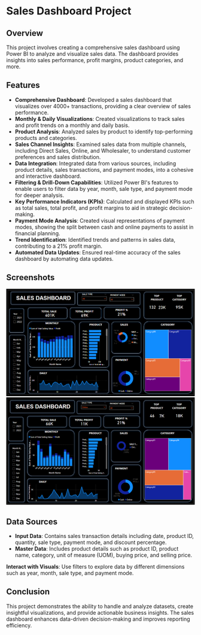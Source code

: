 # Sales Dashboard Project

## Overview

This project involves creating a comprehensive sales dashboard using Power BI to analyze and visualize sales data. The dashboard provides insights into sales performance, profit margins, product categories, and more.

## Features

- **Comprehensive Dashboard**: Developed a sales dashboard that visualizes over 4000+ transactions, providing a clear overview of sales performance.
- **Monthly & Daily Visualizations**: Created visualizations to track sales and profit trends on a monthly and daily basis.
- **Product Analysis**: Analyzed sales by product to identify top-performing products and categories.
- **Sales Channel Insights**: Examined sales data from multiple channels, including Direct Sales, Online, and Wholesaler, to understand customer preferences and sales distribution.
- **Data Integration**: Integrated data from various sources, including product details, sales transactions, and payment modes, into a cohesive and interactive dashboard.
- **Filtering & Drill-Down Capabilities**: Utilized Power BI's features to enable users to filter data by year, month, sale type, and payment mode for deeper analysis.
- **Key Performance Indicators (KPIs)**: Calculated and displayed KPIs such as total sales, total profit, and profit margins to aid in strategic decision-making.
- **Payment Mode Analysis**: Created visual representations of payment modes, showing the split between cash and online payments to assist in financial planning.
- **Trend Identification**: Identified trends and patterns in sales data, contributing to a 21% profit margin.
- **Automated Data Updates**: Ensured real-time accuracy of the sales dashboard by automating data updates.

## Screenshots

![Screenshot 1](https://github.com/rithulshaji/Sales-Dashboard_Power-BI/blob/main/Dasbboard%201.png)
![Screenshot 2](https://github.com/rithulshaji/Sales-Dashboard_Power-BI/blob/main/Dasbboard%201.1.png)

## Data Sources

- **Input Data**: Contains sales transaction details including date, product ID, quantity, sale type, payment mode, and discount percentage.
- **Master Data**: Includes product details such as product ID, product name, category, unit of measure (UOM), buying price, and selling price.

 **Interact with Visuals**: Use filters to explore data by different dimensions such as year, month, sale type, and payment mode.

## Conclusion

This project demonstrates the ability to handle and analyze datasets, create insightful visualizations, and provide actionable business insights. The sales dashboard enhances data-driven decision-making and improves reporting efficiency.

